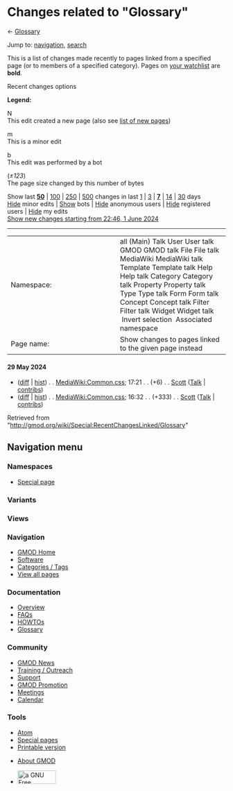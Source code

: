 <div id="mw-page-base" class="noprint">

</div>

<div id="mw-head-base" class="noprint">

</div>

<div id="content" class="mw-body" role="main">

<span id="top"></span>

<div id="mw-js-message" style="display:none;">

</div>



# <span dir="auto">Changes related to "Glossary"</span>

<div id="bodyContent">

<div id="contentSub">

← [Glossary](/wiki/Glossary "Glossary")

</div>

<div id="jump-to-nav" class="mw-jump">

Jump to: [navigation](#mw-navigation), [search](#p-search)

</div>

<div id="mw-content-text">

<div class="mw-specialpage-summary">

This is a list of changes made recently to pages linked from a specified
page (or to members of a specified category). Pages on [your
watchlist](/wiki/Special:Watchlist "Special:Watchlist") are **bold**.

</div>

Recent changes options

<div class="mw-changeslist-legend">

**Legend:**

<div class="mw-collapsible-content">

N  
This edit created a new page (also see [list of new
pages](/wiki/Special:NewPages "Special:NewPages"))

m  
This is a minor edit

b  
This edit was performed by a bot

(*±123*)  
The page size changed by this number of bytes

</div>

</div>

Show last
[**50**](/mediawiki/index.php?title=Special:RecentChangesLinked&limit=50&target=Glossary "Special:RecentChangesLinked")
\|
[100](/mediawiki/index.php?title=Special:RecentChangesLinked&limit=100&target=Glossary "Special:RecentChangesLinked")
\|
[250](/mediawiki/index.php?title=Special:RecentChangesLinked&limit=250&target=Glossary "Special:RecentChangesLinked")
\|
[500](/mediawiki/index.php?title=Special:RecentChangesLinked&limit=500&target=Glossary "Special:RecentChangesLinked")
changes in last
[1](/mediawiki/index.php?title=Special:RecentChangesLinked&days=1&from=&target=Glossary "Special:RecentChangesLinked")
\|
[3](/mediawiki/index.php?title=Special:RecentChangesLinked&days=3&from=&target=Glossary "Special:RecentChangesLinked")
\|
[**7**](/mediawiki/index.php?title=Special:RecentChangesLinked&days=7&from=&target=Glossary "Special:RecentChangesLinked")
\|
[14](/mediawiki/index.php?title=Special:RecentChangesLinked&days=14&from=&target=Glossary "Special:RecentChangesLinked")
\|
[30](/mediawiki/index.php?title=Special:RecentChangesLinked&days=30&from=&target=Glossary "Special:RecentChangesLinked")
days  
[Hide](/mediawiki/index.php?title=Special:RecentChangesLinked&hideminor=1&target=Glossary "Special:RecentChangesLinked")
minor edits \|
[Show](/mediawiki/index.php?title=Special:RecentChangesLinked&hidebots=0&target=Glossary "Special:RecentChangesLinked")
bots \|
[Hide](/mediawiki/index.php?title=Special:RecentChangesLinked&hideanons=1&target=Glossary "Special:RecentChangesLinked")
anonymous users \|
[Hide](/mediawiki/index.php?title=Special:RecentChangesLinked&hideliu=1&target=Glossary "Special:RecentChangesLinked")
registered users \|
[Hide](/mediawiki/index.php?title=Special:RecentChangesLinked&hidemyself=1&target=Glossary "Special:RecentChangesLinked")
my edits  
[Show new changes starting from 22:46, 1 June
2024](/mediawiki/index.php?title=Special:RecentChangesLinked&from=20240601224600&target=Glossary "Special:RecentChangesLinked")

------------------------------------------------------------------------

<table class="mw-recentchanges-table">
<colgroup>
<col style="width: 50%" />
<col style="width: 50%" />
</colgroup>
<tbody>
<tr class="odd">
<td class="mw-label mw-namespace-label">Namespace:</td>
<td class="mw-input">all (Main) Talk User User talk GMOD GMOD talk File
File talk MediaWiki MediaWiki talk Template Template talk Help Help talk
Category Category talk Property Property talk Type Type talk Form Form
talk Concept Concept talk Filter Filter talk Widget Widget talk
 Invert selection
 Associated namespace</td>
</tr>
<tr class="even">
<td class="mw-label mw-target-label">Page name:</td>
<td class="mw-input">Show changes to pages linked to the given page
instead</td>
</tr>
</tbody>
</table>

<div class="mw-changeslist">

#### 29 May 2024

- (<a
  href="/mediawiki/index.php?title=MediaWiki:Common.css&amp;curid=599&amp;diff=28577&amp;oldid=28576"
  tabindex="1" title="MediaWiki:Common.css">diff</a> \|
  [hist](/mediawiki/index.php?title=MediaWiki:Common.css&curid=599&action=history "MediaWiki:Common.css"))
  <span class="mw-changeslist-separator">. .</span>
  <span class="mw-title"><a href="/wiki/MediaWiki:Common.css" class="mw-changeslist-title"
  title="MediaWiki:Common.css">MediaWiki:Common.css</a></span>‎;
  <span class="mw-changeslist-date">17:21</span>
  <span class="mw-changeslist-separator">. .</span>
  <span class="mw-plusminus-pos" dir="ltr"
  title="7,367 bytes after change">(+6)</span>‎
  <span class="mw-changeslist-separator">. .</span>
  ‎<a href="/wiki/User:Scott" class="mw-userlink"
  title="User:Scott">Scott</a>
  <span class="mw-usertoollinks">([Talk](/wiki/User_talk:Scott "User talk:Scott")
  \|
  [contribs](/wiki/Special:Contributions/Scott "Special:Contributions/Scott"))</span>‎
- (<a
  href="/mediawiki/index.php?title=MediaWiki:Common.css&amp;curid=599&amp;diff=28576&amp;oldid=25647"
  tabindex="2" title="MediaWiki:Common.css">diff</a> \|
  [hist](/mediawiki/index.php?title=MediaWiki:Common.css&curid=599&action=history "MediaWiki:Common.css"))
  <span class="mw-changeslist-separator">. .</span>
  <span class="mw-title"><a href="/wiki/MediaWiki:Common.css" class="mw-changeslist-title"
  title="MediaWiki:Common.css">MediaWiki:Common.css</a></span>‎;
  <span class="mw-changeslist-date">16:32</span>
  <span class="mw-changeslist-separator">. .</span>
  <span class="mw-plusminus-pos" dir="ltr"
  title="7,361 bytes after change">(+333)</span>‎
  <span class="mw-changeslist-separator">. .</span>
  ‎<a href="/wiki/User:Scott" class="mw-userlink"
  title="User:Scott">Scott</a>
  <span class="mw-usertoollinks">([Talk](/wiki/User_talk:Scott "User talk:Scott")
  \|
  [contribs](/wiki/Special:Contributions/Scott "Special:Contributions/Scott"))</span>‎

</div>

</div>

<div class="printfooter">

Retrieved from
"<http://gmod.org/wiki/Special:RecentChangesLinked/Glossary>"

</div>

<div id="catlinks" class="catlinks catlinks-allhidden">

</div>

<div class="visualClear">

</div>

</div>

</div>

<div id="mw-navigation">

## Navigation menu

<div id="mw-head">



<div id="left-navigation">

<div id="p-namespaces" class="vectorTabs" role="navigation"
aria-labelledby="p-namespaces-label">

### Namespaces

- <span id="ca-nstab-special">[Special
  page](/wiki/Special:RecentChangesLinked/Glossary "This is a special page, you cannot edit the page itself")</span>

</div>

<div id="p-variants" class="vectorMenu emptyPortlet" role="navigation"
aria-labelledby="p-variants-label">

### 

### Variants[](#)

<div class="menu">

</div>

</div>

</div>

<div id="right-navigation">

<div id="p-views" class="vectorTabs emptyPortlet" role="navigation"
aria-labelledby="p-views-label">

### Views

</div>



</div>



</div>

</div>

</div>

<div id="mw-panel">

<div id="p-logo" role="banner">

<a href="/wiki/Main_Page"
style="background-image: url(http://gmod.org/images/GMOD-cogs.png);"
title="Visit the main page"></a>

</div>

<div id="p-Navigation" class="portal" role="navigation"
aria-labelledby="p-Navigation-label">

### Navigation

<div class="body">

- <span id="n-GMOD-Home">[GMOD Home](/wiki/Main_Page)</span>
- <span id="n-Software">[Software](/wiki/GMOD_Components)</span>
- <span id="n-Categories-.2F-Tags">[Categories /
  Tags](/wiki/Categories)</span>
- <span id="n-View-all-pages">[View all
  pages](/wiki/Special:AllPages)</span>

</div>

</div>

<div id="p-Documentation" class="portal" role="navigation"
aria-labelledby="p-Documentation-label">

### Documentation

<div class="body">

- <span id="n-Overview">[Overview](/wiki/Overview)</span>
- <span id="n-FAQs">[FAQs](/wiki/Category:FAQ)</span>
- <span id="n-HOWTOs">[HOWTOs](/wiki/Category:HOWTO)</span>
- <span id="n-Glossary">[Glossary](/wiki/Glossary)</span>

</div>

</div>

<div id="p-Community" class="portal" role="navigation"
aria-labelledby="p-Community-label">

### Community

<div class="body">

- <span id="n-GMOD-News">[GMOD News](/wiki/GMOD_News)</span>
- <span id="n-Training-.2F-Outreach">[Training /
  Outreach](/wiki/Training_and_Outreach)</span>
- <span id="n-Support">[Support](/wiki/Support)</span>
- <span id="n-GMOD-Promotion">[GMOD
  Promotion](/wiki/GMOD_Promotion)</span>
- <span id="n-Meetings">[Meetings](/wiki/Meetings)</span>
- <span id="n-Calendar">[Calendar](/wiki/Calendar)</span>

</div>

</div>

<div id="p-tb" class="portal" role="navigation"
aria-labelledby="p-tb-label">

### Tools

<div class="body">

- <span id="feedlinks"><a
  href="http://gmod.org/mediawiki/index.php?title=Special:RecentChangesLinked/Glossary&amp;feed=atom"
  id="feed-atom" class="feedlink" rel="alternate"
  type="application/atom+xml" title="Atom feed for this page">Atom</a></span>
- <span id="t-specialpages"><a href="/wiki/Special:SpecialPages" accesskey="q"
  title="A list of all special pages [q]">Special pages</a></span>
- <span id="t-print"><a
  href="/mediawiki/index.php?title=Special:RecentChangesLinked/Glossary&amp;printable=yes"
  rel="alternate" accesskey="p"
  title="Printable version of this page [p]">Printable version</a></span>

</div>

</div>

</div>

</div>

<div id="footer" role="contentinfo">

- <span id="footer-places-about">[About
  GMOD](/wiki/GMOD:About "GMOD:About")</span>

<!-- -->

- <span id="footer-copyrightico">[<img src="http://www.gnu.org/graphics/gfdl-logo-small.png" width="88"
  height="31" alt="a GNU Free Documentation License" />](http://www.gnu.org/licenses/fdl-1.3.html)</span>




</div>
